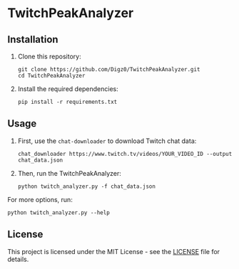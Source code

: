 # TwitchPeakAnalyzer

## Installation

1. Clone this repository:
   ```
   git clone https://github.com/Digz0/TwitchPeakAnalyzer.git
   cd TwitchPeakAnalyzer
   ```

2. Install the required dependencies:
   ```
   pip install -r requirements.txt
   ```

## Usage

1. First, use the `chat-downloader` to download Twitch chat data:
   ```
   chat_downloader https://www.twitch.tv/videos/YOUR_VIDEO_ID --output chat_data.json
   ```

2. Then, run the TwitchPeakAnalyzer:
   ```
   python twitch_analyzer.py -f chat_data.json
   ```

For more options, run:
```
python twitch_analyzer.py --help
```

## License

This project is licensed under the MIT License - see the [LICENSE](LICENSE) file for details.
